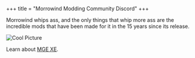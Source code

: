 +++
	title = "Morrowind Modding Community Discord"
+++

Morrowind whips ass, and the only things that whip more ass are the incredible mods that have been made for it in the 15 years since its release.

![Cool Picture](https://cdn.discordapp.com/attachments/224348231985790992/530688426249551872/screenshot060.png)

Learn about [MGE XE](guides/mge).